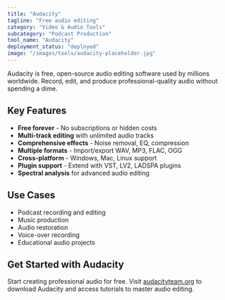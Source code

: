 ```yaml
---
title: "Audacity"
tagline: "Free audio editing"
category: "Video & Audio Tools"
subcategory: "Podcast Production"
tool_name: "Audacity"
deployment_status: "deployed"
image: "/images/tools/audacity-placeholder.jpg"
---
```

Audacity is free, open-source audio editing software used by millions worldwide. Record, edit, and produce professional-quality audio without spending a dime.

## Key Features

- **Free forever** - No subscriptions or hidden costs
- **Multi-track editing** with unlimited audio tracks
- **Comprehensive effects** - Noise removal, EQ, compression
- **Multiple formats** - Import/export WAV, MP3, FLAC, OGG
- **Cross-platform** - Windows, Mac, Linux support
- **Plugin support** - Extend with VST, LV2, LADSPA plugins
- **Spectral analysis** for advanced audio editing

## Use Cases

- Podcast recording and editing
- Music production
- Audio restoration
- Voice-over recording
- Educational audio projects

## Get Started with Audacity

Start creating professional audio for free. Visit [audacityteam.org](https://www.audacityteam.org) to download Audacity and access tutorials to master audio editing.
